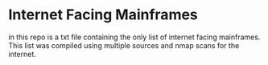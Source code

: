 # Internet Facing Mainframes
in this repo is a txt file containing the only list of internet facing mainframes. This list was compiled using multiple sources and nmap scans for the internet.
